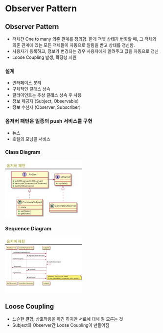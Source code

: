 # Observer Pattern

## Observer Pattern

- 객체간 One to many 의존 관계를 정의함. 한개 객쳋 상태가 변화할 때, 그 객체와 의존 관계에 있는 모든 객체들이 자동으로 알림을 받고 상태를 갱신함.  
- 사용자가 등록하고, 정보가 변경되는 경우 사용자에게 알려주고 값을 자동으로 갱신  
- Loose Coupling 발생, 확장성 지원  

### 설계  
- 인터페이스 분리  
- 구체적인 클래스 상속  
- 클라이언트는 추상 클래스 상속 후 사용  
- 정보 제공자 (Subject, Observable)  
- 정보 수신자 (Observer, Subscriber)  

### 옵저버 패턴은 일종의 push 서비스를 구현  
- 뉴스  
- 호텔의 모닝콜 서비스  

### Class Diagram

<img src="/Design Pattern/Capture/7.PNG" width="50%" height="50%">

### Sequence Diagram  

<img src="/Design Pattern/Capture/8.PNG" width="50%" height="50%">


## Loose Coupling  
- 느슨한 결합, 상호작용을 하긴 하지만 서로에 대해 잘 모른는 것  
- Subject와 Observer간 Loose Coupling이 만들어짐  
 
